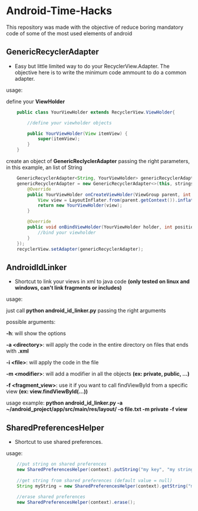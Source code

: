 # Android-Time-Hacks
This repository was made with the objective of reduce boring mandatory code of some of the most used elements of android

## GenericRecyclerAdapter
- Easy but little limited way to do your RecyclerView.Adapter. The objective here is to write the minimum code ammount to do a common adapter.

usage:

define your **ViewHolder**
``` java
    public class YourViewHolder extends RecyclerView.ViewHolder{

        //define your viewholder objects

        public YourViewHolder(View itemView) {
            super(itemView);
        }
    }
```

create an object of **GenericReclyclerAdapter** passing the right parameters, in this example, an list of String
``` java
    GenericRecyclerAdapter<String, YourViewHolder> genericRecyclerAdapter;
    genericRecyclerAdapter = new GenericRecyclerAdapter<>(this, strings, new GenericRecyclerAdapter.GenericRecyclerViewInterface<YourViewHolder>() {
        @Override
        public YourViewHolder onCreateViewHolder(ViewGroup parent, int viewType) {
            View view = LayoutInflater.from(parent.getContext()).inflate(R.layout.your_layout, parent, false);
            return new YourViewHolder(view);
        }

        @Override
        public void onBindViewHolder(YourViewHolder holder, int position) {
            //bind your viewholder
        }
    });
    recyclerView.setAdapter(genericRecyclerAdapter);
```


## AndroidIdLinker
- Shortcut to link your views in xml to java code **(only tested on linux and windows, can't link fragments or includes)**

usage:

just call **python android_id_linker.py** passing the right arguments

possible arguments:

**-h**: will show the options

**-a \<directory>**: will apply the code in the entire directory on files that ends with **.xml**

**-i \<file>**: will apply the code in the file

**-m \<modifier>**: will add a modifier in all the objects **(ex: private, public, ...)**

**-f \<fragment_view>**: use it if you want to call findViewById from a specific view **(ex: view.findViewById(...))**


usage example: **python android_id_linker.py -a ~/android_project/app/src/main/res/layout/ -o file.txt -m private -f view**


## SharedPreferencesHelper
- Shortcut to use shared preferences.

usage:
```java
    //put string on shared preferences
    new SharedPreferencesHelper(context).putString("my key", "my string");
    
    //get string from shared preferences (default value = null)
    String myString = new SharedPreferencesHelper(context).getString("my key")
    
    //erase shared preferences
    new SharedPreferencesHelper(context).erase();
```

